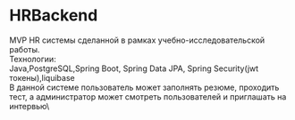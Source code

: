 # HRBackend
MVP HR системы сделанной в рамках учебно-исследовательской работы.\
Технологии:\
Java,PostgreSQL,Spring Boot, Spring Data JPA, Spring Security(jwt токены),liquibase\
В данной системе пользователь может заполнять резюме, проходить тест, а администратор может смотреть пользователей и приглашать на интервью\